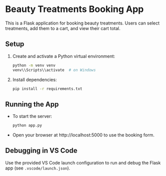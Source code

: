 # Beauty Treatments Booking App

This is a Flask application for booking beauty treatments. Users can select treatments, add them to a cart, and view their cart total.

## Setup

1. Create and activate a Python virtual environment:
   ```bash
   python -m venv venv
   venv\\Scripts\\activate  # on Windows
   ```
2. Install dependencies:
   ```bash
   pip install -r requirements.txt
   ```

## Running the App

- To start the server:
  ```bash
  python app.py
  ```
- Open your browser at http://localhost:5000 to use the booking form.

## Debugging in VS Code

Use the provided VS Code launch configuration to run and debug the Flask app (see `.vscode/launch.json`).
